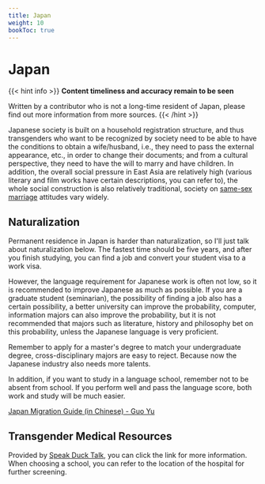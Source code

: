 ```yaml
---
title: Japan
weight: 10
bookToc: true
---
```


# Japan

{{< hint info >}}
**Content timeliness and accuracy remain to be seen**

Written by a contributor who is not a long-time resident of Japan, please find out more information from more sources.
{{< /hint >}}

Japanese society is built on a household registration structure, and thus transgenders who want to be recognized by society need to be able to have the conditions to obtain a wife/husband, i.e., they need to pass the external appearance, etc., in order to change their documents; and from a cultural perspective, they need to have the will to marry and have children. In addition, the overall social pressure in East Asia are relatively high (various literary and film works have certain descriptions, you can refer to), the whole social construction is also relatively traditional, society on [same-sex marriage](https://en.wikipedia.org/wiki/Recognition_of_same-sex_unions_in_Japan) attitudes vary widely.

## Naturalization

Permanent residence in Japan is harder than naturalization, so I'll just talk about naturalization below. The fastest time should be five years, and after you finish studying, you can find a job and convert your student visa to a work visa.

However, the language requirement for Japanese work is often not low, so it is recommended to improve Japanese as much as possible. If you are a graduate student (seminarian), the possibility of finding a job also has a certain possibility, a better university can improve the probability, computer, information majors can also improve the probability, but it is not recommended that majors such as literature, history and philosophy bet on this probability, unless the Japanese language is very proficient.

Remember to apply for a master's degree to match your undergraduate degree, cross-disciplinary majors are easy to reject. Because now the Japanese industry also needs more talents.

In addition, if you want to study in a language school, remember not to be absent from school. If you perform well and pass the language score, both work and study will be much easier.

[Japan Migration Guide (in Chinese) - Guo Yu](https://guoyu.mirror.xyz/bPaDKAcrhJGUbaXu9BWDcdD-F46gBFATTvf_qwZ9Bso)

## Transgender Medical Resources

Provided by [Speak Duck Talk](https://t.me/drukbugchannel/80), you can click the link for more information. When choosing a school, you can refer to the location of the hospital for further screening.